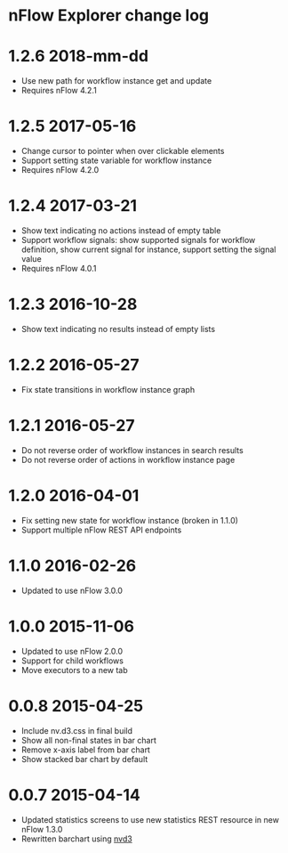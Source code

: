 # nFlow Explorer change log

1.2.6 2018-mm-dd
================

* Use new path for workflow instance get and update
* Requires nFlow 4.2.1

1.2.5 2017-05-16
================

* Change cursor to pointer when over clickable elements
* Support setting state variable for workflow instance
* Requires nFlow 4.2.0

1.2.4 2017-03-21
================

* Show text indicating no actions instead of empty table
* Support workflow signals: show supported signals for workflow definition, show current signal for instance, support setting the signal value
* Requires nFlow 4.0.1

1.2.3 2016-10-28
================

* Show text indicating no results instead of empty lists

1.2.2 2016-05-27
================

* Fix state transitions in workflow instance graph

1.2.1 2016-05-27
================

* Do not reverse order of workflow instances in search results
* Do not reverse order of actions in workflow instance page

1.2.0 2016-04-01
================

* Fix setting new state for workflow instance (broken in 1.1.0)
* Support multiple nFlow REST API endpoints

1.1.0 2016-02-26
================

* Updated to use nFlow 3.0.0

1.0.0 2015-11-06
================

* Updated to use nFlow 2.0.0
* Support for child workflows
* Move executors to a new tab

0.0.8 2015-04-25
================

* Include nv.d3.css in final build
* Show all non-final states in bar chart
* Remove x-axis label from bar chart
* Show stacked bar chart by default

0.0.7 2015-04-14
================

* Updated statistics screens to use new statistics REST resource in new nFlow 1.3.0
* Rewritten barchart using [nvd3](http://nvd3.org/)
